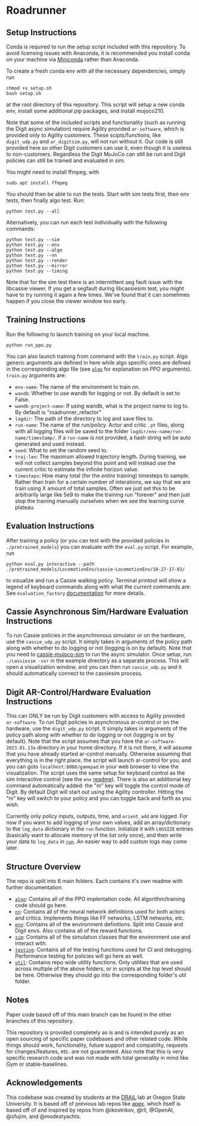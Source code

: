# Roadrunner

## Setup Instructions
Conda is required to run the setup script included with this repository.
To avoid licensing issues with Anaconda, it is recommended you install conda on your machine via
[Miniconda](https://docs.anaconda.com/miniconda/) rather than Anaconda.

To create a fresh conda env with all the necessary dependencies, simply run
```
chmod +x setup.sh
bash setup.sh
```
at the root directory of this repository. This script will setup a new conda env, install some additional pip packages, and install mujoco210.

Note that some of the included scripts and functionality (such as running the Digit async simulation) require Agility provided `ar-software`, which is provided only to Agility customers. These scipts/functions, like `digit_udp.py` and `ar_digitsim.py`, will not run without it. Our code is still provided here so other Digit customers can use it, even though it is useless to non-customers. Regardless the Digit MuJoCo can still be run and Digit policies can still be trained and evaluated in sim.

You might need to install ffmpeg, with
```
sudo apt install ffmpeg
```

You should then be able to run the tests. Start with sim tests first, then env tests, then finally algo test. Run:
```
python test.py --all
```
Alternatively, you can run each test individually with the following commands:
```
python test.py --sim
python test.py --env
python test.py --algo
python test.py --nn
python test.py --render
python test.py --mirror
python test.py --timing
```
Note that for the sim test there is an intermittent seg fault issue with the libcassie viewer. If you get a segfault during libcassiesim test, you might have to try running it again a few times. We've found that it can sometimes happen if you close the viewer window too early.

## Training Instructions
Run the following to launch training on your local machine.
```
python run_ppo.py
```

You can also launch training from command with the `train.py` script. Algo generic arguments are defined in here while algo specific ones are defined in the corresponding algo file (see [`algo`](algo) for explanation on PPO arguments). `train.py` arguments are:
- `env-name`: The name of the environment to train on.
- `wandb`: Whether to use wandb for logging or not. By default is set to False.
- `wandb-project-name`: If using wandb, what is the project name to log to. By default is "roadrunner_refactor"
- `logdir`: The path of the directory to log and save files to.
- `run-name`: The name of the run/policy. Actor and critic `.pt` files, along with all logging files will be saved to the folder `logdir/env-name/run-name/timestamp/`. If a `run-name` is not provided, a hash string will be auto generated and used instead.
- `seed`: What to set the random seed to.
- `traj-len`: The maximum allowed trajectory length. During training, we will not collect samples beyond this point and will instead use the current critic to estimate the infinite horizon value.
- `timesteps`: How many total (for the *entire* training) timesteps to sample. Rather than train for a certain number of interations, we say that we are train using X amount of total samples. Often we just set this to be arbitrarily large like 5e9 to make the training run "forever" and then just stop the training manually ourselves when we see the learning curve plateau.

## Evaluation Instructions
After training a policy (or you can test with the provided policies in `./pretrained_models`) you can evaluate with the `eval.py` script. For example, run
```
python eval.py interactive --path ./pretrained_models/LocomotionEnv/cassie-LocomotionEnv/10-27-17-03/
```
to visualize and run a Cassie walking policy. Terminal printout will show a legend of keyboard commands along with what the current commands are. See `evaluation_factory` [documentation](util/readme.md#L15) for more details.

## Cassie Asynchronous Sim/Hardware Evaluation Instructions
To run Cassie policies in the asynchronous simulator or on the hardware, use the `cassie_udp.py` script. It simply takes in arguments of the policy path along with whether to do logging or not (logging is on by default). Note that you need to [cassie-mujoco-sim](https://github.com/osudrl/cassie-mujoco-sim) to run the async simulator. Once setup, run `./cassiesim -vxr` in the example directory as a separate process. This will open a visualization window, and you can then run `cassie_udp.py` and it should automatically connect to the cassiesim process.

## Digit AR-Control/Hardware Evaluation Instructions
This can ONLY be run by Digit customers with access to Agility provided `ar-software`. To run Digit policies in asynchronous ar-control or on the hardware, use the `digit_udp.py` script. It simply takes in arguments of the policy path along with whether to do logging or not (logging is on by default). Note that the script assumes that you have the `ar-software-2023.01.13a` directory in your home directory. If it is not there, it will assume that you have already started ar-control manually. Otherwise assuming that everything is in the right place, the script will launch ar-control for you, and you can goto `localhost:8080/gamepad` in your web browser to view the visualization. The script uses the same setup for keyboard control as the sim interactive control (see the `env` [readme](env/readme.md#L77)). There is also an additional key command automatically added: the "m" key will toggle the control mode of Digit. By default Digit will start out using the Agility controller. Hitting the "m" key will switch to your policy and you can toggle back and forth as you wish.

Currently only policy inputs, outputs, time, and `orient_add` are logged. For now if you want to add logging of your own values, add an array/dictionary to the `log_data` dictionary in the `run` function. Initialize it with `LOGSIZE` entries (basically want to allocate memory of the list only once), and then write your data to `log_data` in [`run`](./digit_udp.py#L207). An easier way to add custom logs may come later.

## Structure Overview

The repo is split into 6 main folders. Each contains it's own readme with further documentation.
- [`algo`](algo): Contains all of the PPO implentation code. All algorithm/training code should go here.
- [`nn`](nn): Contains all of the neural network definitions used for both actors and critics. Implements things like FF networks, LSTM networks, etc.
- [`env`](env): Contains all of the environment definitions. Split into Cassie and Digit envs. Also contains all of the reward functions.
- [`sim`](sim): Contains all of the simulation classes that the environment use and interact with.
- [`testing`](testing): Contains all of the testing functions used for CI and debugging. Performance testing for policies will go here as well.
- [`util`](util): Contains repo wide utility functions. Only utilities that are used across multiple of the above folders, or in scripts at the top level should be here. Otherwise they should go into the corresponding folder's util folder.

## Notes
Paper code based off of this main branch can be found in the other branches of this repository.

This repository is provided completely as is and is intended purely as an open sourcing of specific paper codebases and other related code. While things should work, functionality, future support and compatility, requests for changes/features, etc. are not guaranteed. Also note that this is very specific research code and was not made with total generality in mind like Gym or stable-baselines.

## Acknowledgements
This codebase was created by students at the [DRAIL](https://mime.engineering.oregonstate.edu/research/drl/) lab at Oregon State University. It is based off of previous lab repos like [apex](https://github.com/osudrl/apex). which itself is based off of and inspired by repos from @ikostrikov, @rll, @OpenAI, @sfujim, and @modestyachts.